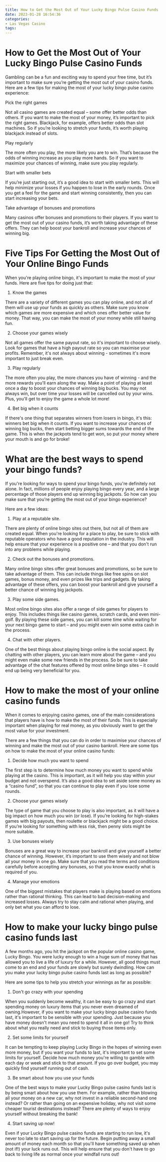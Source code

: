 ```yaml
---
title: How to Get the Most Out of Your Lucky Bingo Pulse Casino Funds
date: 2023-01-28 16:54:36
categories:
- Las Vegas Casino
tags:
---
```



#  How to Get the Most Out of Your Lucky Bingo Pulse Casino Funds

Gambling can be a fun and exciting way to spend your free time, but it’s important to make sure you’re getting the most out of your casino funds. Here are a few tips for making the most of your lucky bingo pulse casino experience:

Pick the right games

Not all casino games are created equal – some offer better odds than others. If you want to make the most of your money, it’s important to pick the right games. Blackjack, for example, offers better odds than slot machines. So if you’re looking to stretch your funds, it’s worth playing blackjack instead of slots.

Play regularly

The more often you play, the more likely you are to win. That’s because the odds of winning increase as you play more hands. So if you want to maximize your chances of winning, make sure you play regularly.

Start with smaller bets

If you’re just starting out, it’s a good idea to start with smaller bets. This will help minimize your losses if you happen to lose in the early rounds. Once you get a feel for the game and start winning consistently, then you can start increasing your bets.

Take advantage of bonuses and promotions

Many casinos offer bonuses and promotions to their players. If you want to get the most out of your casino funds, it’s worth taking advantage of these offers. They can help boost your bankroll and increase your chances of winning big.

#  Five Tips For Getting the Most Out of Your Online Bingo Funds

When you're playing online bingo, it's important to make the most of your funds. Here are five tips for doing just that:

1. Know the games

There are a variety of different games you can play online, and not all of them will use up your funds as quickly as others. Make sure you know which games are more expensive and which ones offer better value for money. That way, you can make the most of your money while still having fun.

2. Choose your games wisely

Not all games offer the same payout rate, so it's important to choose wisely. Look for games that have a high payout rate so you can maximise your profits. Remember, it's not always about winning - sometimes it's more important to just break even.

3. Play regularly

The more often you play, the more chances you have of winning - and the more rewards you'll earn along the way. Make a point of playing at least once a day to boost your chances of winning big bucks. You may not always win, but over time your losses will be cancelled out by your wins. Plus, you'll get to enjoy the game a whole lot more!

4. Bet big when it counts

If there's one thing that separates winners from losers in bingo, it's this: winners bet big when it counts. If you want to increase your chances of winning big bucks, then start betting bigger sums towards the end of the game. This is when the jackpots tend to get won, so put your money where your mouth is and go for broke!

#  What are the best ways to spend your bingo funds?

If you're looking for ways to spend your bingo funds, you're definitely not alone. In fact, millions of people enjoy playing bingo every year, and a large percentage of those players end up winning big jackpots. So how can you make sure that you're getting the most out of your bingo experience?

Here are a few ideas:

1. Play at a reputable site.

There are plenty of online bingo sites out there, but not all of them are created equal. When you're looking for a place to play, be sure to stick with reputable operators who have a good reputation in the industry. This will help ensure that your experience is a positive one – and that you don't run into any problems while playing.

2. Check out the bonuses and promotions.

Many online bingo sites offer great bonuses and promotions, so be sure to take advantage of them. This can include things like free spins on slot games, bonus money, and even prizes like trips and gadgets. By taking advantage of these offers, you can boost your bankroll and give yourself a better chance of winning big jackpots.

3. Play some side games.

Most online bingo sites also offer a range of side games for players to enjoy. This includes things like casino games, scratch cards, and even mini-golf. By playing these side games, you can kill some time while waiting for your next bingo game to start – and you might even win some extra cash in the process.

4. Chat with other players.

One of the best things about playing bingo online is the social aspect. By chatting with other players, you can learn more about the game – and you might even make some new friends in the process. So be sure to take advantage of the chat features offered by most online bingo sites – it could end up being very beneficial for you.

#  How to make the most of your online casino funds

When it comes to enjoying casino games, one of the main considerations that players have is how to make the most of their funds. This is especially important when playing for real money, as you obviously want to get the most value for your investment.

There are a few things that you can do in order to maximise your chances of winning and make the most out of your casino bankroll. Here are some tips on how to make the most of your online casino funds:

1) Decide how much you want to spend

The first step is to determine how much money you want to spend while playing at the casino. This is important, as it will help you stay within your budget and not overspend. It’s also a good idea to set aside some money as a “casino fund”, so that you can continue to play even if you lose some rounds.

2) Choose your games wisely

The type of game that you choose to play is also important, as it will have a big impact on how much you win (or lose). If you’re looking for high-stakes games with big payouts, then roulette or blackjack might be a good choice. If you’re looking for something with less risk, then penny slots might be more suitable.

3) Use bonuses wisely

Bonuses are a great way to increase your bankroll and give yourself a better chance of winning. However, it’s important to use them wisely and not blow all your money in one go. Make sure that you read the terms and conditions carefully before accepting any bonuses, so that you know exactly what is required of you.

4) Manage your emotions

One of the biggest mistakes that players make is playing based on emotions rather than rational thinking. This can lead to bad decision-making and increased losses. Always try to stay calm and rational when playing, and only bet what you can afford to lose.

#  How to make your lucky bingo pulse casino funds last

A few months ago, you hit the jackpot on the popular online casino game, Lucky Bingo. You were lucky enough to win a huge sum of money that has allowed you to live a life of luxury for a while. However, all good things must come to an end and your funds are slowly but surely dwindling. How can you make your lucky bingo pulse casino funds last as long as possible?

Here are some tips to help you stretch your winnings as far as possible:

1) Don't go crazy with your spending

When you suddenly become wealthy, it can be easy to go crazy and start spending money on luxury items that you never even dreamed of owning.However, if you want to make your lucky bingo pulse casino funds last, it's important to be sensible with your spending. Just because you have money doesn't mean you need to spend it all in one go! Try to think about what you really need and stick to buying those items only.

2) Set some limits for yourself

It can be tempting to keep playing Lucky Bingo in the hopes of winning even more money, but if you want your funds to last, it's important to set some limits for yourself. Decide how much money you're willing to gamble with each day or week and stick to that amount. If you go over budget, you may quickly find yourself running out of cash.

3) Be smart about how you use your funds

One of the best ways to make your Lucky Bingo pulse casino funds last is by being smart about how you use them. For example, rather than blowing all your money on a new car, why not invest in a reliable second-hand one instead? Or rather than going on an expensive holiday, why not visit some cheaper tourist destinations instead? There are plenty of ways to enjoy yourself without breaking the bank!

4) Start saving up now!

Even if your Lucky Bingo pulse casino funds are starting to run low, it's never too late to start saving up for the future. Begin putting away a small amount of money each month so that you'll have something saved up when (not if!) your luck runs out. This will help ensure that you don't have to go back to living life as normal once your windfall runs out!